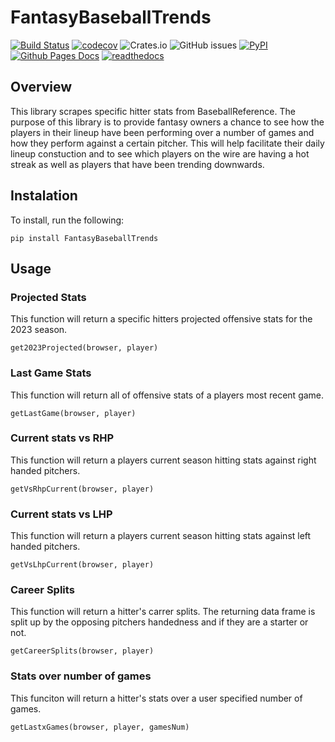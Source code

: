 # FantasyBaseballTrends

[![Build Status](https://github.com/Cargo1284/FantasyBaseballTrends/workflows/Build%20Status/badge.svg?branch=main)](https://github.com/Cargo1284/FantasyBaseballTrends/actions?query=workflow%3A%22Build+Status%22)
[![codecov](https://codecov.io/gh/Cargo1284/FantasyBaseballTrends/branch/main/graph/badge.svg)](https://app.codecov.io/gh/Cargo1284/FantasyBaseballTrends)
![Crates.io](https://img.shields.io/crates/l/ap)
![GitHub issues](https://img.shields.io/github/issues/cargo1284/fantasybaseballtrends)
[![PyPI](https://img.shields.io/pypi/v/FantasyBaseballTrends)](https://pypi.org/project/FantasyBaseballTrends/)
[![Github Pages Docs](https://img.shields.io/badge/docs-gh--pages-blue)](https://cargo1284.github.io/FantasyBaseballTrends/)
[![readthedocs](https://img.shields.io/readthedocs/fantasybaseballtrends)](https://fantasybaseballtrends.readthedocs.io/en/latest)



## Overview

This library scrapes specific hitter stats from BaseballReference.
The purpose of this library is to provide fantasy owners a chance to see how the players in their lineup have been performing over a number of games and how they perform against a certain pitcher. This will help facilitate their daily lineup constuction and to see which players on the wire are having a hot streak as well as players that have been trending downwards. 

## Instalation
To install, run the following:
```
pip install FantasyBaseballTrends
```

## Usage
### Projected Stats
This function will return a specific hitters projected offensive stats for the 2023 season. 
```
get2023Projected(browser, player)
```
### Last Game Stats
This function will return all of offensive stats of a players most recent game.
```
getLastGame(browser, player)
```
### Current stats vs RHP
This function will return a players current season hitting stats against right handed pitchers.
```
getVsRhpCurrent(browser, player)
```
### Current stats vs LHP
This function will return a players current season hitting stats against left handed pitchers.
```
getVsLhpCurrent(browser, player)
```
### Career Splits
This function will return a hitter's carrer splits. The returning data frame is split up by the opposing pitchers handedness and if they are a starter or not.
```
getCareerSplits(browser, player)
```
### Stats over number of games
This funciton will return a hitter's stats over a user specified number of games. 
```
getLastxGames(browser, player, gamesNum)
```

